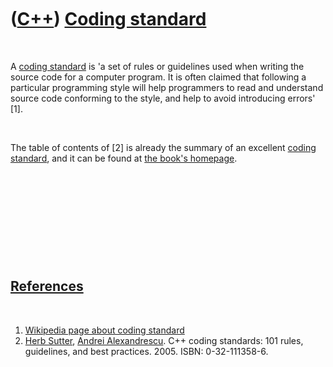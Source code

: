 



 

 

 

 

 

([C++](Cpp.md)) [Coding standard](CppCodingStandard.md)
=========================================================

 

A [coding standard](CppCodingStandard.md) is 'a set of rules or
guidelines used when writing the source code for a computer program. It
is often claimed that following a particular programming style will help
programmers to read and understand source code conforming to the style,
and help to avoid introducing errors' \[1\].

 

The table of contents of \[2\] is already the summary of an excellent
[coding standard](CppCodingStandard.md), and it can be found at [the
book's homepage](http://www.gotw.ca/publications/c++cs.md).

 

 

 

 

 

[References](CppReferences.md)
-------------------------------

 

1.  [Wikipedia page about coding
    standard](http://en.wikipedia.org/wiki/Coding_standard)
2.  [Herb Sutter](CppHerbSutter.md), [Andrei
    Alexandrescu](CppAndreiAlexandrescu.md). C++ coding standards: 101
    rules, guidelines, and best practices. 2005. ISBN: 0-32-111358-6.

 

 

 

 

 





 




